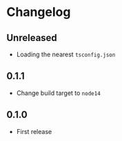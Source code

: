 # Changelog

## Unreleased

- Loading the nearest `tsconfig.json`

## 0.1.1

- Change build target to `node14`

## 0.1.0

- First release

